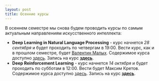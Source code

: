 ```yaml
---
layout: post
title: Осенние курсы
---
```


В осеннем семестре мы снова будем проводить курсы по самым актуальным направлениям искусственного интеллекта:

* __Deep Learning in Natural Language Processing__ - курс начнется _28 сентября_ и будет проходить по четвергам в 19:00. Вести курс, как и в прошлом семестре, будет [Валентин Малых](http://val.maly.hk). Содержимое курса доступно [здесь](/NLP/). Запись на курс [__здесь__](https://is.gd/NLP20171).
* __Deep Reinforcement Learning__ - курс начнется _14 октября_ и будет проходить по субботам в 12:00. Вести будет Максим Кретов. Содержимое курса доступно [здесь](/RL/). Запись на курс [__здесь__](https://goo.gl/268Xmj).
